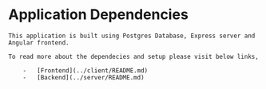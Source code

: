 # Application Dependencies

    This application is built using Postgres Database, Express server and Angular frontend.

    To read more about the dependecies and setup please visit below links,

        -   [Frontend](../client/README.md)
        -   [Backend](../server/README.md)
